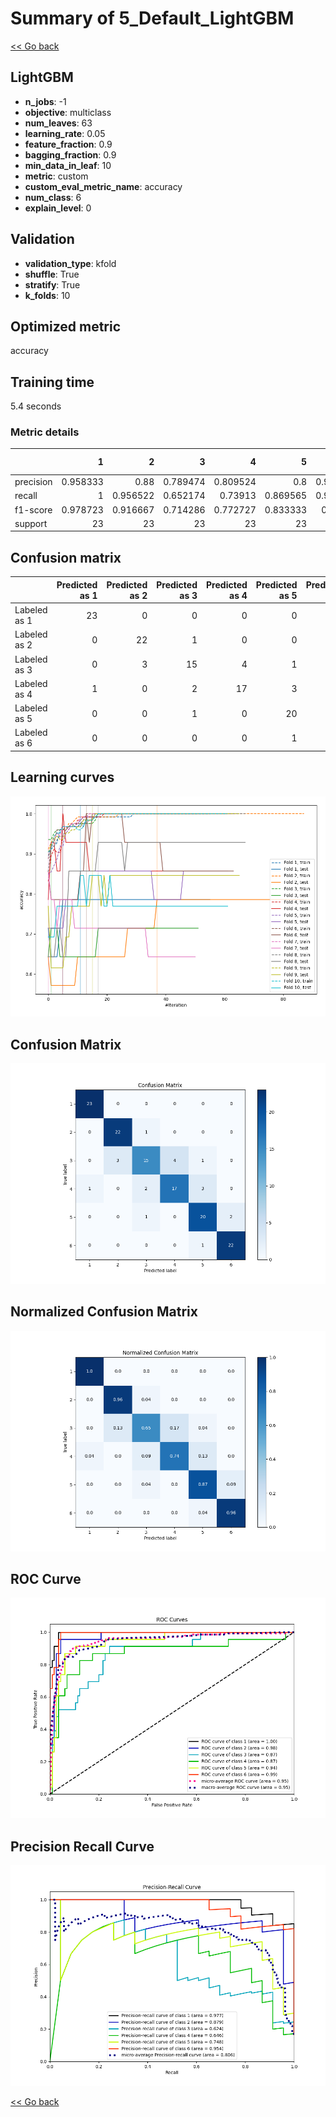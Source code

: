 # Summary of 5_Default_LightGBM

[<< Go back](../README.md)


## LightGBM
- **n_jobs**: -1
- **objective**: multiclass
- **num_leaves**: 63
- **learning_rate**: 0.05
- **feature_fraction**: 0.9
- **bagging_fraction**: 0.9
- **min_data_in_leaf**: 10
- **metric**: custom
- **custom_eval_metric_name**: accuracy
- **num_class**: 6
- **explain_level**: 0

## Validation
 - **validation_type**: kfold
 - **shuffle**: True
 - **stratify**: True
 - **k_folds**: 10

## Optimized metric
accuracy

## Training time

5.4 seconds

### Metric details
|           |         1 |         2 |         3 |         4 |         5 |         6 |   accuracy |   macro avg |   weighted avg |   logloss |
|:----------|----------:|----------:|----------:|----------:|----------:|----------:|-----------:|------------:|---------------:|----------:|
| precision |  0.958333 |  0.88     |  0.789474 |  0.809524 |  0.8      |  0.916667 |   0.862319 |    0.859    |       0.859    |   1.05362 |
| recall    |  1        |  0.956522 |  0.652174 |  0.73913  |  0.869565 |  0.956522 |   0.862319 |    0.862319 |       0.862319 |   1.05362 |
| f1-score  |  0.978723 |  0.916667 |  0.714286 |  0.772727 |  0.833333 |  0.93617  |   0.862319 |    0.858651 |       0.858651 |   1.05362 |
| support   | 23        | 23        | 23        | 23        | 23        | 23        |   0.862319 |  138        |     138        |   1.05362 |


## Confusion matrix
|              |   Predicted as 1 |   Predicted as 2 |   Predicted as 3 |   Predicted as 4 |   Predicted as 5 |   Predicted as 6 |
|:-------------|-----------------:|-----------------:|-----------------:|-----------------:|-----------------:|-----------------:|
| Labeled as 1 |               23 |                0 |                0 |                0 |                0 |                0 |
| Labeled as 2 |                0 |               22 |                1 |                0 |                0 |                0 |
| Labeled as 3 |                0 |                3 |               15 |                4 |                1 |                0 |
| Labeled as 4 |                1 |                0 |                2 |               17 |                3 |                0 |
| Labeled as 5 |                0 |                0 |                1 |                0 |               20 |                2 |
| Labeled as 6 |                0 |                0 |                0 |                0 |                1 |               22 |

## Learning curves
![Learning curves](learning_curves.png)
## Confusion Matrix

![Confusion Matrix](confusion_matrix.png)


## Normalized Confusion Matrix

![Normalized Confusion Matrix](confusion_matrix_normalized.png)


## ROC Curve

![ROC Curve](roc_curve.png)


## Precision Recall Curve

![Precision Recall Curve](precision_recall_curve.png)



[<< Go back](../README.md)
